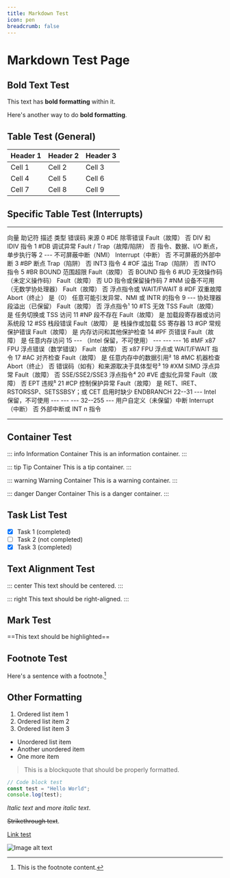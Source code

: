 ```yaml
---
title: Markdown Test
icon: pen
breadcrumb: false
---
```


# Markdown Test Page

## Bold Text Test

This text has **bold formatting** within it.

Here's another way to do __bold formatting__.

## Table Test (General)

| Header 1 | Header 2 | Header 3 |
|----------|----------|----------|
| Cell 1   | Cell 2   | Cell 3   |
| Cell 4   | Cell 5   | Cell 6   |
| Cell 7   | Cell 8   | Cell 9   |

## Specific Table Test (Interrupts)

  --------- -------- ------------------------------ --------------------------- --------- ------------------------------------------------------------
  向量      助记符   描述                           类型                        错误码    来源
  0         #DE      除零错误                       Fault（故障）               否        DIV 和 IDIV 指令
  1         #DB      调试异常                       Fault / Trap（故障/陷阱）   否        指令、数据、I/O 断点，单步执行等
  2         ---      不可屏蔽中断（NMI）            Interrupt（中断）           否        不可屏蔽的外部中断
  3         #BP      断点                           Trap（陷阱）                否        INT3 指令
  4         #OF      溢出                           Trap（陷阱）                否        INTO 指令
  5         #BR      BOUND 范围超限                 Fault（故障）               否        BOUND 指令
  6         #UD      无效操作码（未定义操作码）     Fault（故障）               否        UD 指令或保留操作码
  7         #NM      设备不可用（无数学协处理器）   Fault（故障）               否        浮点指令或 WAIT/FWAIT
  8         #DF      双重故障                       Abort（终止）               是（0）   任意可能引发异常、NMI 或 INTR 的指令
  9         ---      协处理器段溢出（已保留）       Fault（故障）               否        浮点指令¹
  10        #TS      无效 TSS                       Fault（故障）               是        任务切换或 TSS 访问
  11        #NP      段不存在                       Fault（故障）               是        加载段寄存器或访问系统段
  12        #SS      栈段错误                       Fault（故障）               是        栈操作或加载 SS 寄存器
  13        #GP      常规保护错误                   Fault（故障）               是        内存访问和其他保护检查
  14        #PF      页错误                         Fault（故障）               是        任意内存访问
  15        ---      （Intel 保留，不可使用）       ---                         ---       --- 
  16        #MF      x87 FPU 浮点错误（数学错误）   Fault（故障）               否        x87 FPU 浮点或 WAIT/FWAIT 指令
  17        #AC      对齐检查                       Fault（故障）               是        任意内存中的数据引用²
  18        #MC      机器检查                       Abort（终止）               否        错误码（如有）和来源取决于具体型号³
  19        #XM      SIMD 浮点异常                  Fault（故障）               否        SSE/SSE2/SSE3 浮点指令⁴
  20        #VE      虚拟化异常                     Fault（故障）               否        EPT 违规⁵
  21        #CP      控制保护异常                   Fault（故障）               是        RET、IRET、RSTORSSP、SETSSBSY；或 CET 启用时缺少 ENDBRANCH
  22--31    ---      Intel 保留，不可使用           ---                         ---       ---
  32--255   ---      用户自定义（未保留）中断       Interrupt（中断）           否        外部中断或 INT n 指令
  --------- -------- ------------------------------ --------------------------- --------- ------------------------------------------------------------

## Container Test

::: info Information Container
This is an information container.
:::

::: tip Tip Container
This is a tip container.
:::

::: warning Warning Container
This is a warning container.
:::

::: danger Danger Container
This is a danger container.
:::

## Task List Test

- [x] Task 1 (completed)
- [ ] Task 2 (not completed)
- [x] Task 3 (completed)

## Text Alignment Test

::: center
This text should be centered.
:::

::: right
This text should be right-aligned.
:::

## Mark Test

==This text should be highlighted==

## Footnote Test

Here's a sentence with a footnote.[^1]

[^1]: This is the footnote content.

## Other Formatting

1. Ordered list item 1
2. Ordered list item 2
3. Ordered list item 3

- Unordered list item
- Another unordered item
- One more item

> This is a blockquote that should be properly formatted.

```javascript
// Code block test
const test = "Hello World";
console.log(test);
```

*Italic text* and _more italic text_.

~~Strikethrough text~~.

[Link test](https://example.com)

![Image alt text](https://via.placeholder.com/150) 